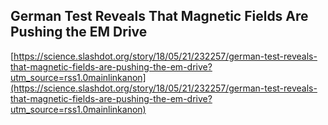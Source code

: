 ## German Test Reveals That Magnetic Fields Are Pushing the EM Drive
  
  [https://science.slashdot.org/story/18/05/21/232257/german-test-reveals-that-magnetic-fields-are-pushing-the-em-drive?utm_source=rss1.0mainlinkanon](https://science.slashdot.org/story/18/05/21/232257/german-test-reveals-that-magnetic-fields-are-pushing-the-em-drive?utm_source=rss1.0mainlinkanon)
